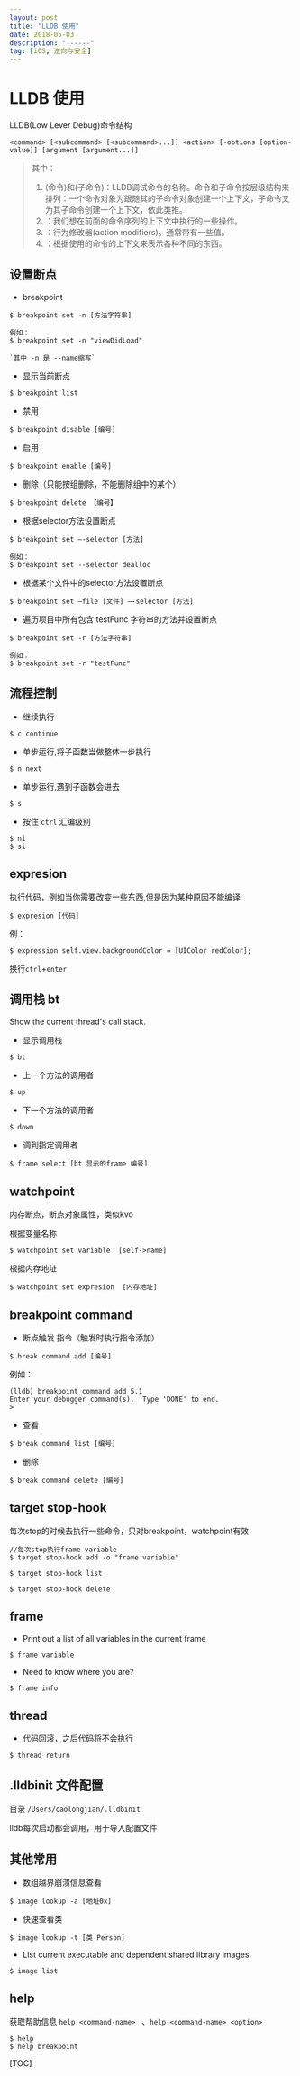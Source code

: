 ```yaml
---
layout: post
title: "LLDB 使用"
date: 2018-05-03 
description: "------"
tag: [iOS, 逆向与安全]
--- 
```


# LLDB 使用


LLDB(Low Lever Debug)命令结构

```
<command> [<subcommand> [<subcommand>...]] <action> [-options [option-value]] [argument [argument...]]
```

> 其中：
> 
> 1. <command>(命令)和<subcommand>(子命令)：LLDB调试命令的名称。命令和子命令按层级结构来排列：一个命令对象为跟随其的子命令对象创建一个上下文，子命令又为其子命令创建一个上下文，依此类推。
> 2. <action>：我们想在前面的命令序列的上下文中执行的一些操作。
> 3. <options>：行为修改器(action modifiers)。通常带有一些值。
> 4. <argument>：根据使用的命令的上下文来表示各种不同的东西。


## 设置断点

* breakpoint

```
$ breakpoint set -n [方法字符串]

例如：
$ breakpoint set -n "viewDidLoad"

`其中 -n 是 --name缩写`
```

* 显示当前断点

```
$ breakpoint list
```

* 禁用

```
$ breakpoint disable [编号]
```

* 启用

```
$ breakpoint enable [编号]
```

* 删除（只能按组删除，不能删除组中的某个）

```
$ breakpoint delete 【编号】
```



* 根据selector方法设置断点

```
$ breakpoint set —-selector [方法]

例如：
$ breakpoint set --selector dealloc
```

* 根据某个文件中的selector方法设置断点

```
$ breakpoint set —file [文件] —-selector [方法]
```

* 遍历项目中所有包含 testFunc 字符串的方法并设置断点

```
$ breakpoint set -r [方法字符串]

例如：
$ breakpoint set -r "testFunc"
```



## 流程控制


* 继续执行

```
$ c continue
```


* 单步运行,将子函数当做整体一步执行

```
$ n next
``` 

* 单步运行,遇到子函数会进去

```
$ s 
```

* 按住 `ctrl` 汇编级别 

```
$ ni
$ si
```


## expresion

执行代码，例如当你需要改变一些东西,但是因为某种原因不能编译

```
$ expresion [代码]
```
例：

```
$ expression self.view.backgroundColor = [UIColor redColor];
```

换行`ctrl`+`enter`





## 调用栈 bt
Show the current thread's call stack. 

* 显示调用栈


```
$ bt
```

* 上一个方法的调用者

```
$ up
```

* 下一个方法的调用者

```
$ down
```

* 调到指定调用者

```
$ frame select [bt 显示的frame 编号]
```



## watchpoint


内存断点，断点对象属性，类似kvo

根据变量名称

```
$ watchpoint set variable  [self->name]
```

根据内存地址

```
$ watchpoint set expresion  [内存地址]
```




## breakpoint command

* 断点触发 指令（触发时执行指令添加）

```
$ break command add [编号]
```
例如：

```
(lldb) breakpoint command add 5.1
Enter your debugger command(s).  Type 'DONE' to end.
> 
```

* 查看

```
$ break command list [编号]
```

* 删除

```
$ break command delete [编号]
```

## target stop-hook

每次stop的时候去执行一些命令，只对breakpoint，watchpoint有效

```
//每次stop执行frame variable
$ target stop-hook add -o "frame variable" 

$ target stop-hook list

$ target stop-hook delete
```


## frame

* Print out a list of all variables in the current frame

```
$ frame variable
```
* Need to know where you are?

```
$ frame info
```

## thread

* 代码回滚，之后代码将不会执行

```
$ thread return
```

## .lldbinit 文件配置
目录 `/Users/caolongjian/.lldbinit`

lldb每次启动都会调用，用于导入配置文件

## 其他常用

* 数组越界崩溃信息查看

```
$ image lookup -a [地址0x]
```

* 快速查看类

```
$ image lookup -t [类 Person]
```

* List current executable and dependent shared library images.

```
$ image list
```



## help

获取帮助信息
`help <command-name> ` 、`help <command-name> <option>`

```
$ help
$ help breakpoint
```



[TOC]









